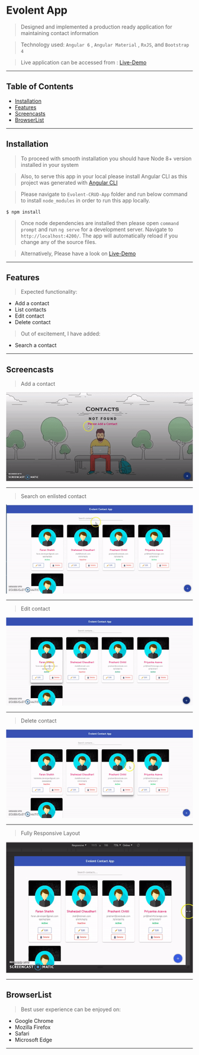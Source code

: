 
# Evolent App

> Designed and implemented a production ready application for maintaining contact information

> Technology used: `Angular 6` , `Angular Material` , `RxJS`, and `Bootstrap 4`

> Live application can be accessed from : [Live-Demo](https://evolent-faran.firebaseapp.com/) 

---

## Table of Contents

- [Installation](#installation)
- [Features](#features)
- [Screencasts](#screencasts)
- [BrowserList](#browserlist)


---


## Installation

> To proceed with smooth installation you should have Node 8+ version installed in your system

> Also, to serve this app in your local please install Angular CLI as this project was generated with [Angular CLI](https://github.com/angular/angular-cli)

> Please navigate to `Evolent-CRUD-App` folder and run below command to install `node_modules` in order to run this app locally.

```shell
$ npm install
```

> Once node dependencies are installed then please open `command prompt` and run `ng serve` for a development server. 
Navigate to `http://localhost:4200/`. 
The app will automatically reload if you change any of the source files.

> Alternatively, Please have a look on [Live-Demo](https://evolent-faran.firebaseapp.com/) 
---

## Features

> Expected functionality:
- Add a contact
- List contacts
- Edit contact
- Delete contact

> Out of excitement, I have added:
- Search a contact

---
## Screencasts

> Add a contact

![Add-Contact](Add-Contact.gif)

---
> Search on enlisted contact

![Search-Contact](Search-Contact.gif)

---
> Edit contact

![Edit-Contact](Edit-Contact.gif)

---
> Delete contact

![Delete-Contact](Delete-Contact.gif)

---
> Fully Responsive Layout

![Responsive-Layout](Responsive-Layout.gif)

---

## BrowserList

> Best user experience can be enjoyed on:
- Google Chrome
- Mozilla Firefox
- Safari
- Microsoft Edge

---
